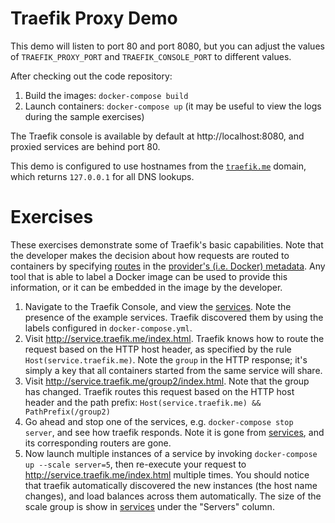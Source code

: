 # Traefik Proxy Demo

This demo will listen to port 80 and port 8080, but you can adjust the values of `TRAEFIK_PROXY_PORT` and `TRAEFIK_CONSOLE_PORT` to different values.

After checking out the code repository:
1. Build the images: `docker-compose build`
2. Launch containers: `docker-compose up` (it may be useful to view the logs during the sample exercises)

The Traefik console is available by default at http://localhost:8080, and proxied services are behind port 80.

This demo is configured to use hostnames from the [`traefik.me`](http://traefik.me) domain, which returns `127.0.0.1` for all DNS lookups.

# Exercises

These exercises demonstrate some of Traefik's basic capabilities.  Note that the developer makes the decision about how requests are routed to containers by specifying [routes](https://doc.traefik.io/traefik/routing/routers/) in the [provider's (i.e. Docker) metadata](https://doc.traefik.io/traefik/providers/docker/). Any tool that is able to label a Docker image can be used to provide this information, or it can be embedded in the image by the developer.

1. Navigate to the Traefik Console, and view the [services](http://localhost:8080/dashboard/#/http/services).  Note the presence of the example services. Traefik discovered them by using the labels configured in `docker-compose.yml`.
2. Visit http://service.traefik.me/index.html.  Traefik knows how to route the request based on the HTTP host header, as specified by the rule `Host(service.traefik.me)`.  Note the `group` in the HTTP response; it's simply a key that all containers started from the same service will share.
3. Visit http://service.traefik.me/group2/index.html.  Note that the group has changed.  Traefik routes this request based on the HTTP host header and the path prefix: `Host(service.traefik.me) && PathPrefix(/group2)`
4. Go ahead and stop one of the services, e.g. `docker-compose stop server`, and see how traefik responds.  Note it is gone from [services](http://localhost:8080/dashboard/#/http/services), and its corresponding routers are gone.
5. Now launch multiple instances of a service by invoking `docker-compose up --scale server=5`, then re-execute your request to http://service.traefik.me/index.html multiple times.  You should notice that traefik automatically discovered the new instances (the host name changes), and load balances across them automatically.  The size of the scale group is show in [services](http://localhost:8080/dashboard/#/http/services) under the "Servers" column.